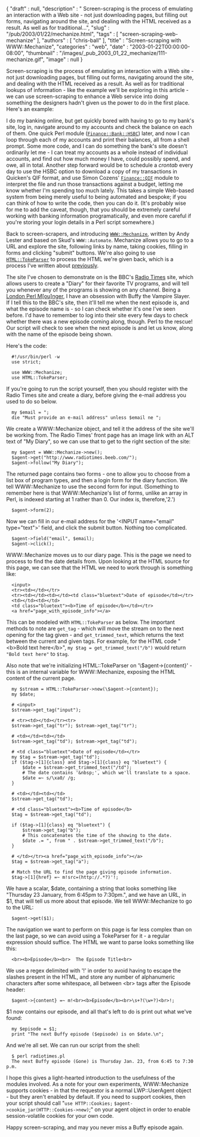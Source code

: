 {
   "draft" : null,
   "description" : " Screen-scraping is the process of emulating an interaction with a Web site - not just downloading pages, but filling out forms, navigating around the site, and dealing with the HTML received as a result. As well as for traditional...",
   "slug" : "/pub/2003/01/22/mechanize.html",
   "tags" : [
      "screen-scraping-web-mechanize"
   ],
   "authors" : [
      "chris-ball"
   ],
   "title" : "Screen-scraping with WWW::Mechanize",
   "categories" : "web",
   "date" : "2003-01-22T00:00:00-08:00",
   "thumbnail" : "/images/_pub_2003_01_22_mechanize/111-mechanize.gif",
   "image" : null
}



Screen-scraping is the process of emulating an interaction with a Web site - not just downloading pages, but filling out forms, navigating around the site, and dealing with the HTML received as a result. As well as for traditional lookups of information - like the example we'll be exploring in this article - we can use screen-scraping to enhance a Web service into doing something the designers hadn't given us the power to do in the first place. Here's an example:

I do my banking online, but get quickly bored with having to go to my bank's site, log in, navigate around to my accounts and check the balance on each of them. One quick Perl module ([`Finance::Bank::HSBC`](http://search.cpan.org/author/CHRIS/Finance-Bank-HSBC-1.01/HSBC.pm)) later, and now I can loop through each of my accounts and print their balances, all from a shell prompt. Some more code, and I can do something the bank's site doesn't ordinarily let me - I can treat my accounts as a whole instead of individual accounts, and find out how much money I have, could possibly spend, and owe, all in total. Another step forward would be to schedule a *crontab* every day to use the HSBC option to download a copy of my transactions in Quicken's QIF format, and use Simon Cozens' [`Finance::QIF`](http://search.cpan.org/author/SIMON/Finance-QIF-1.00/QIF.pm) module to interpret the file and run those transactions against a budget, letting me know whether I'm spending too much lately. This takes a simple Web-based system from being merely useful to being automated and bespoke; if you can think of how to write the code, then you can do it. (It's probably wise for me to add the caveat, though, that you should be extremely careful working with banking information programatically, and even more careful if you're storing your login details in a Perl script somewhere.)

Back to screen-scrapers, and introducing [`WWW::Mechanize`](http://search.cpan.org/author/PETDANCE/WWW-Mechanize-0.33/lib/WWW/Mechanize.pm), written by Andy Lester and based on Skud's [](http://search.cpan.org/author/SKUD/WWW-Automate-0.20/lib/WWW/Automate.pm)`WWW::Automate`. Mechanize allows you to go to a URL and explore the site, following links by name, taking cookies, filling in forms and clicking "submit" buttons. We're also going to use [`HTML::TokeParser`](http://search.cpan.org/author/GAAS/HTML-Parser-3.27/lib/HTML/TokeParser.pm) to process the HTML we're given back, which is a process I've written about [previously](/pub/a/2001/11/15/creatingrss.html).

The site I've chosen to demonstrate on is the BBC's [Radio Times](http://www.radiotimes.beeb.com) site, which allows users to create a "Diary" for their favorite TV programs, and will tell you whenever any of the programs is showing on any channel. Being a [London Perl M\[ou\]nger](http://london.pm.org/), I have an obsession with Buffy the Vampire Slayer. If I tell this to the BBC's site, then it'll tell me when the next episode is, and what the episode name is - so I can check whether it's one I've seen before. I'd have to remember to log into their site every few days to check whether there was a new episode coming along, though. Perl to the rescue! Our script will check to see when the next episode is and let us know, along with the name of the episode being shown.

Here's the code:

      #!/usr/bin/perl -w
      use strict;

      use WWW::Mechanize;
      use HTML::TokeParser;

If you're going to run the script yourself, then you should register with the Radio Times site and create a diary, before giving the e-mail address you used to do so below.

      my $email = ";
      die "Must provide an e-mail address" unless $email ne ";

We create a WWW::Mechanize object, and tell it the address of the site we'll be working from. The Radio Times' front page has an image link with an ALT text of "My Diary", so we can use that to get to the right section of the site:

      my $agent = WWW::Mechanize->new();
      $agent->get("http://www.radiotimes.beeb.com/");
      $agent->follow("My Diary");

The returned page contains two forms - one to allow you to choose from a list box of program types, and then a login form for the diary function. We tell WWW::Mechanize to use the second form for input. (Something to remember here is that WWW::Mechanize's list of forms, unlike an array in Perl, is indexed starting at 1 rather than 0. Our index is, therefore,'2.')

      $agent->form(2);

Now we can fill in our e-mail address for the '&lt;INPUT name="email" type="text"&gt;' field, and click the submit button. Nothing too complicated.

      $agent->field("email", $email);
      $agent->click();

WWW::Mechanize moves us to our diary page. This is the page we need to process to find the date details from. Upon looking at the HTML source for this page, we can see that the HTML we need to work through is something like:

      <input>
      <tr><td></td></tr>
      <tr><td></td><td></td><td class="bluetext">Date of episode</td></tr>
      <td></td><td></td>
      <td class="bluetext"><b>Time of episode</b></td></tr>
      <a href="page_with_episode_info"></a>

This can be modeled with `HTML::TokeParser` as below. The important methods to note are `get_tag` - which will move the stream on to the next opening for the tag given - and `get_trimmed_text`, which returns the text between the current and given tags. For example, for the HTML code "&lt;b&gt;Bold text here&lt;/b&gt;", `my $tag = get_trimmed_text("/b")` would return `"Bold text here"` to `$tag`.

Also note that we're initializing HTML::TokeParser on '\\$agent-&gt;{content}' - this is an internal variable for WWW::Mechanize, exposing the HTML content of the current page.

      my $stream = HTML::TokeParser->new(\$agent->{content});
      my $date;
      
      # <input>
      $stream->get_tag("input");

      # <tr><td></td></tr><tr>
      $stream->get_tag("tr"); $stream->get_tag("tr");

      # <td></td><td></td>
      $stream->get_tag("td"); $stream->get_tag("td");

      # <td class="bluetext">Date of episode</td></tr>
      my $tag = $stream->get_tag("td");
      if ($tag->[1]{class} and $tag->[1]{class} eq "bluetext") {
          $date = $stream->get_trimmed_text("/td");
          # The date contains '&nbsp;', which we'll translate to a space.
          $date =~ s/\xa0/ /g;
      }
     
      # <td></td><td></td>
      $stream->get_tag("td");

      # <td class="bluetext"><b>Time of episode</b>  
      $tag = $stream->get_tag("td");

      if ($tag->[1]{class} eq "bluetext") {
          $stream->get_tag("b");
          # This concatenates the time of the showing to the date.
          $date .= ", from " . $stream->get_trimmed_text("/b");
      }

      # </td></tr><a href="page_with_episode_info"></a>
      $tag = $stream->get_tag("a");

      # Match the URL to find the page giving episode information.
      $tag->[1]{href} =~ m!src=(http://.*?)'!;

We have a scalar, $date, containing a string that looks something like "Thursday 23 January, from 6:45pm to 7:30pm.", and we have an URL, in $1, that will tell us more about that episode. We tell WWW::Mechanize to go to the URL:

      $agent->get($1);

The navigation we want to perform on this page is far less complex than on the last page, so we can avoid using a TokeParser for it - a regular expression should suffice. The HTML we want to parse looks something like this:

      <br><b>Episode</b><br>  The Episode Title<br>

We use a regex delimited with '!' in order to avoid having to escape the slashes present in the HTML, and store any number of alphanumeric characters after some whitespace, all between &lt;br&gt; tags after the Episode header:

      $agent->{content} =~ m!<br><b>Episode</b><br>\s+?(\w+?)<br>!;

$1 now contains our episode, and all that's left to do is print out what we've found:

      my $episode = $1;
      print "The next Buffy episode ($episode) is on $date.\n";

And we're all set. We can run our script from the shell:

      $ perl radiotimes.pl
      The next Buffy episode (Gone) is Thursday Jan. 23, from 6:45 to 7:30 p.m.

I hope this gives a light-hearted introduction to the usefulness of the modules involved. As a note for your own experiments, WWW::Mechanize supports cookies - in that the requestor is a normal LWP::UserAgent object - but they aren't enabled by default. If you need to support cookies, then your script should call "`use HTTP::Cookies;` `$agent->cookie_jar(HTTP::Cookies->new)`;" on your agent object in order to enable session-volatile cookies for your own code.

Happy screen-scraping, and may you never miss a Buffy episode again.
